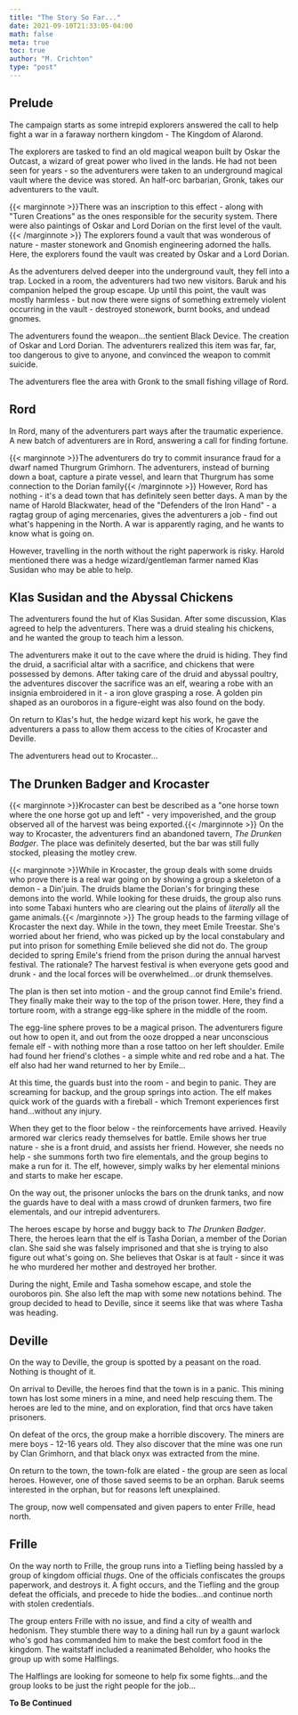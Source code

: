 ```yaml
---
title: "The Story So Far..."
date: 2021-09-10T21:33:05-04:00
math: false 
meta: true
toc: true
author: "M. Crichton"
type: "post"
---
```

## Prelude
The campaign starts as some intrepid explorers answered the call to help fight a war in a faraway
northern kingdom - The Kingdom of Alarond.

The explorers are tasked to find an old magical weapon built by Oskar the Outcast, a wizard of great power
who lived in the lands. He had not been seen for years - so the adventurers were taken to an underground
magical vault where the device was stored. An half-orc barbarian, Gronk, takes our adventurers to the vault.

{{< marginnote >}}There was an inscription to this effect - along with "Turen Creations" as the ones
responsible for the security system. There were also paintings of Oskar and Lord Dorian on the first level
of the vault.{{< /marginnote >}}
The explorers found a vault that was wonderous of nature - master stonework and Gnomish engineering
adorned the halls. Here, the explorers found the vault was created by Oskar and a Lord Dorian.

As the adventurers delved deeper into the underground vault, they fell into a trap. Locked in a room,
the adventurers had two new visitors. Baruk and his companion helped the group escape. Up until this point,
the vault was mostly harmless - but now there were signs of something extremely violent occurring in the vault -
destroyed stonework, burnt books, and undead gnomes.

The adventurers found the weapon...the sentient Black Device. The creation of Oskar and Lord Dorian.
The adventurers realized this item was far, far, too dangerous to give to anyone, and convinced
the weapon to commit suicide.

The adventurers flee the area with Gronk to the small fishing village of Rord.

## Rord
In Rord, many of the adventurers part ways after the traumatic experience. A new batch of adventurers are
in Rord, answering a call for finding fortune.

{{< marginnote >}}The adventurers do try to commit insurance fraud for a dwarf named Thurgrum Grimhorn. The
adventurers, instead of burning down a boat, capture a pirate vessel, and learn that Thurgrum has some connection
to the Dorian family{{< /marginnote >}}
However, Rord has nothing - it's a dead town that has definitely seen better days. A man by the name of Harold
Blackwater, head of the "Defenders of the Iron Hand" - a ragtag group of aging mercenaries, gives the adventurers
a job - find out what's happening in the North. A war is apparently raging, and he wants to know what is going on.

However, travelling in the north without the right paperwork is risky. Harold mentioned there was a hedge
wizard/gentleman farmer named Klas Susidan who may be able to help.

## Klas Susidan and the Abyssal Chickens
The adventurers found the hut of Klas Susidan. After some discussion, Klas agreed to help the adventurers. There
was a druid stealing his chickens, and he wanted the group to teach him a lesson.

The adventurers make it out to the cave where the druid is hiding. They find the druid, a sacrificial altar with a sacrifice,
and chickens that were possessed by demons. After taking care of the druid and abyssal poultry, the adventures
discover the sacrifice was an elf, wearing a robe with an insignia embroidered in it - a iron glove grasping a rose.
A golden pin shaped as an ouroboros in a figure-eight was also found on the body.

On return to Klas's hut, the hedge wizard kept his work, he gave the adventurers a pass to allow them access to
the cities of Krocaster and Deville.

The adventurers head out to Krocaster...

## The Drunken Badger and Krocaster
{{< marginnote >}}Krocaster can best be described as a "one horse town where the one horse got up and left" - very
impoverished, and the group observed all of the harvest was being exported.{{< /marginnote >}}
On the way to Krocaster, the adventurers find an abandoned tavern, *The Drunken Badger*. The place was definitely
deserted, but the bar was still fully stocked, pleasing the motley crew.
 
{{< marginnote >}}While in Krocaster, the group deals with some druids who prove there is a real war
going on by showing a group a skeleton of a demon - a Din'juin. The druids blame the Dorian's for bringing these
demons into the world. While looking for these druids, the group also runs into some Tabaxi hunters
who are clearing out the plains of *literally* all the game animals.{{< /marginnote >}}
The group heads to the farming village of Krocaster the next day. While in the town, they meet Emile Treestar. She's
worried about her friend, who was picked up by the local constabulary and put into prison for something Emile
believed she did not do. The group decided to spring Emile's friend from the prison during the annual harvest
festival. The rationale? The harvest festival is when everyone gets good and drunk - and the local forces will be
overwhelmed...or drunk themselves.

The plan is then set into motion - and the group cannot find Emile's friend. They finally make their way to the top
of the prison tower. Here, they find a torture room, with a strange egg-like sphere in the middle of the room.

The egg-line sphere proves to be a magical prison. The adventurers figure out how to open it, and out from the ooze
dropped a near unconscious female elf - with nothing more than a rose tattoo on her left shoulder. Emile had found her
friend's clothes - a simple white and red robe and a hat. The elf also had her wand returned to her by Emile...

At this time, the guards bust into the room - and begin to panic. They are screaming for backup, and the group springs
into action. The elf makes quick work of the guards with a fireball - which Tremont experiences first hand...without
any injury.

When they get to the floor below - the reinforcements have arrived. Heavily armored war clerics ready themselves for
battle. Emile shows her true nature - she is a front druid, and assists her friend. However, she needs no help - she
summons forth two fire elementals, and the group begins to make a run for it. The elf, however, simply walks by her
elemental minions and starts to make her escape.

On the way out, the prisoner unlocks the bars on the drunk tanks, and now the guards have to deal with a mass crowd of
drunken farmers, two fire elementals, and our intrepid adventurers.

The heroes escape by horse and buggy back to *The Drunken Badger*. There, the heroes learn that the elf is Tasha
Dorian, a member of the Dorian clan. She said she was falsely imprisoned and that she is trying to also figure out
what's going on. She believes that Oskar is at fault - since it was he who murdered her mother and destroyed her
brother.

During the night, Emile and Tasha somehow escape, and stole the ouroboros pin. She also left the map with some new
notations behind. The group decided to head to Deville, since it seems like that was where Tasha was heading.

## Deville
On the way to Deville, the group is spotted by a peasant on the road. Nothing is thought of it.

On arrival to Deville, the heroes find that the town is in a panic. This mining town has lost some miners in a mine,
and need help rescuing them. The heroes are led to the mine, and on exploration, find that orcs have taken prisoners.

On defeat of the orcs, the group make a horrible discovery. The miners are mere boys - 12-16 years old. They also discover
that the mine was one run by Clan Grimhorn, and that black onyx was extracted from the mine.

On return to the town, the town-folk are elated - the group are seen as local heroes. However, one of those saved seems to
be an orphan. Baruk seems interested in the orphan, but for reasons left unexplained.

The group, now well compensated and given papers to enter Frille, head north.

## Frille
On the way north to Frille, the group runs into a Tiefling being hassled by a group of kingdom official *thugs*. One of
the officials confiscates the groups paperwork, and destroys it. A fight occurs, and the Tiefling and the group defeat the
officials, and precede to hide the bodies...and continue north with stolen credentials.

The group enters Frille with no issue, and find a city of wealth and hedonism. They stumble there way to a dining hall
run by a gaunt warlock who's god has commanded him to make the best comfort food in the kingdom. The waitstaff included a
reanimated Beholder, who hooks the group up with some Halflings.

The Halflings are looking for someone to help fix some fights...and the group looks to be just the right people for the job...

**To Be Continued**
